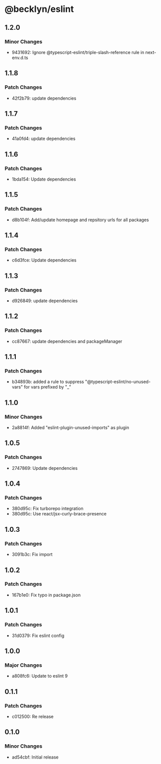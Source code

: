 # @becklyn/eslint

## 1.2.0

### Minor Changes

- 9431692: Ignore @typescript-eslint/triple-slash-reference rule in next-env.d.ts

## 1.1.8

### Patch Changes

- 42f2b79: update dependencies

## 1.1.7

### Patch Changes

- 41a0fd4: update dependencies

## 1.1.6

### Patch Changes

- 1bda154: Update dependencies

## 1.1.5

### Patch Changes

- d8b104f: Add/update homepage and repsitory urls for all packages

## 1.1.4

### Patch Changes

- c6d3fce: Update dependencies

## 1.1.3

### Patch Changes

- d926849: update dependencies

## 1.1.2

### Patch Changes

- cc87667: update dependencies and packageManager

## 1.1.1

### Patch Changes

- b34893b: added a rule to suppress "@typescript-eslint/no-unused-vars" for vars prefixed by "\_"

## 1.1.0

### Minor Changes

- 2a8814f: Added "eslint-plugin-unused-imports" as plugin

## 1.0.5

### Patch Changes

- 2747869: Update dependencies

## 1.0.4

### Patch Changes

- 380d95c: Fix turborepo integration
- 380d95c: Use react/jsx-curly-brace-presence

## 1.0.3

### Patch Changes

- 3091b3c: Fix import

## 1.0.2

### Patch Changes

- 167b1e0: Fix typo in package.json

## 1.0.1

### Patch Changes

- 31d0379: Fix eslint config

## 1.0.0

### Major Changes

- a808fc6: Update to eslint 9

## 0.1.1

### Patch Changes

- c012500: Re release

## 0.1.0

### Minor Changes

- ad54cbf: Initial release
